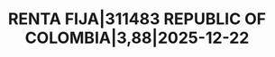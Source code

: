 ---
layout: asset
title: RENTA FIJA|311483 REPUBLIC OF COLOMBIA|3,88|2025-12-22
isin: XS1385239006
---